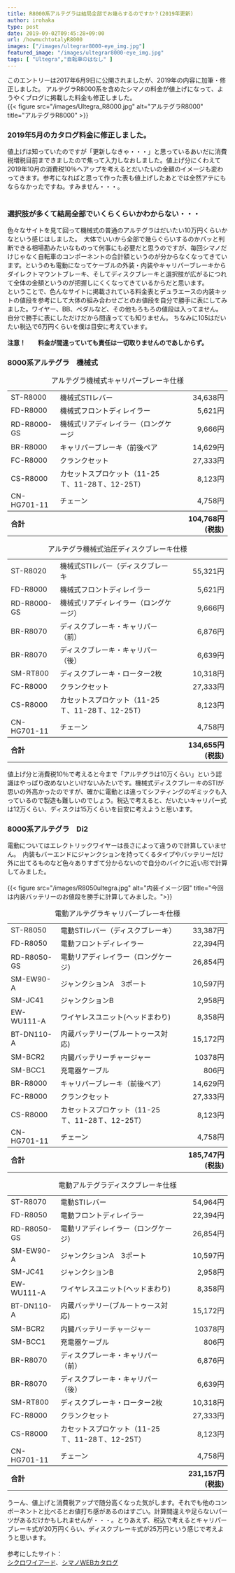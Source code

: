 ```yaml
---
title: R8000系アルテグラは結局全部でお幾らするのですか？(2019年更新)
author: irohaka
type: post
date: 2019-09-02T09:45:28+09:00
url: /howmuchtotalyR8000
images: ["/images/ultegrar8000-eye_img.jpg"]
featured_image: "/images/ultegrar8000-eye_img.jpg"
tags: [ "Ultegra","自転車のはなし" ]
---
```


このエントリーは2017年6月9日に公開されましたが、2019年の内容に加筆・修正しました。
アルテグラR8000系を含めたシマノの料金が値上げになって、ようやくブログに掲載した料金も修正しました。<!--more-->
<br>
{{< figure src="/images/Ultegra_R8000.jpg" alt="アルテグラR8000" title="アルテグラR8000" >}}

### 2019年5月のカタログ料金に修正しました。
値上げは知っていたのですが「更新しなきゃ・・・」と思っているあいだに消費税増税目前まできましたので焦って入力しなおしました。値上げ分にくわえて2019年10月の消費税10％へアップを考えるとだいたいの金額のイメージも変わってきます。参考になればと思って作った表も値上げしたあとでは全然アテにもならなかったですね。すみません・・・。  
<br>

### 選択肢が多くて結局全部でいくらくらいかわからない・・・
色々なサイトを見て回って機械式の普通のアルテグラはだいたい10万円くらいかなという感じはしました。　大体でいいから全部で幾らぐらいするのかパッと判断できる相場勘みたいなものって何事にも必要だと思うのですが、毎回シマノだけじゃなく自転車のコンポーネントの合計額というのが分からなくなってきています。というのも電動になってケーブルの外装・内装やキャリパーブレーキからダイレクトマウントブレーキ、そしてディスクブレーキと選択肢が広がるにつれて全体の金額というのが把握しにくくなってきているからだと思います。  
ということで、色んなサイトに掲載されている料金表とデュラエースの内装キットの値段を参考にして大体の組み合わせごとのお値段を自分で勝手に表にしてみました。ワイヤー、BB、ペダルなど、その他もろもろの値段は入ってません。自分で勝手に表にしただけだから間違ってても知りません。
ちなみに105はだいたい税込で6万円くらいを僕は目安に考えています。  
<br>
**注意！　　料金が間違っていても責任は一切取りませんのであしからず。**

### 8000系アルテグラ　機械式  
<table><caption>アルテグラ機械式キャリパーブレーキ仕様</caption>
<tr><td>ST-R8000</td><td>機械式STIレバー</td><td align="right">34,638円</td></tr>
<tr><td>FD-R8000</td><td>機械式フロントディレイラー</td><td align="right">5,621円</td></tr>
<tr><td>RD-R8000-GS</td><td>機械式リアディレイラー（ロングケージ</td><td align="right">9,666円</td></tr>
<tr><td>BR-R8000</td><td>キャリパーブレーキ（前後ペア</td><td align="right">14,629円</td></tr>
<tr><td>FC-R8000</td><td>クランクセット</td><td align="right">27,333円</td></tr>
<tr><td>CS-R8000</td><td>カセットスプロケット（11-25Ｔ、11-28Ｔ、12-25T）</td><td align="right">8,123円</td></tr>
<tr><td>CN-HG701-11</td><td>チェーン</td><td align="right">4,758円</td></tr>
<tr><th style="text-align:left" colspan="2">合計</th><th style="text-align:right">104,768円(税抜)</th></tr>
</table>
  
<table><caption>アルテグラ機械式油圧ディスクブレーキ仕様</caption> 
<tr><td>ST-R8020</td> <td>機械式STIレバー（ディスクブレーキ</td><td align="right">55,321円</td></tr>
<tr><td>FD-R8000</td><td>機械式フロントディレイラー</td><td align="right">5,621円</td></tr>
<tr><td>RD-R8000-GS</td><td>機械式リアディレイラー（ロングケージ）</td><td align="right">9,666円</td></tr>
<tr><td>BR-R8070</td><td>ディスクブレーキ・キャリパー（前）</td><td align="right">6,876円</td></tr>
<tr><td>BR-R8070</td><td>ディスクブレーキ・キャリパー（後）</td><td align="right">6,639円</td></tr>
<tr><td>SM-RT800</td><td>ディスクブレーキ・ローター2枚</td><td align="right">10,318円</td></tr>
<tr><td>FC-R8000</td><td>クランクセット</td><td align="right">27,333円</td></tr>
<tr><td>CS-R8000</td><td>カセットスプロケット（11-25Ｔ、11-28Ｔ、12-25T）</td><td align="right">8,123円</td></tr>
<tr><td>CN-HG701-11</td><td>チェーン</td><td align="right">4,758円</td></tr><tr>
<th style="text-align:left" colspan="2">合計</td><th style="text-align:right">134,655円(税抜)</th></tr> </table> 

値上げ分と消費税10％で考えると今まで「アルテグラは10万くらい」という認識はやっぱり改めないといけないみたいです。機械式ディスクブレーキのSTIが思いの外高かったのですが、確かに電動とは違ってシフティングのギミックも入っているので製造も難しいのでしょう。税込で考えると、だいたいキャリパー式は12万くらい、ディスクは15万くらいを目安に考えようと思います。  

### 8000系アルテグラ　Di2
電動についてはエレクトリックワイヤーは長さによって違うので計算していません。　内装もバーエンドにジャンクションを持ってくるタイプやバッテリーだけ外に出てるものなど色々ありすぎて分からないので自分のバイクに近い形で計算してみました。  
<br>
{{< figure src="/images/R8050ultegra.jpg" alt="内装イメージ図" title="今回は内装バッテリーのお値段を勝手に計算してみました。">}}
<br>

  
<table>
<caption>電動アルテグラキャリパーブレーキ仕様</caption> 
<tr><td>ST-R8050</td><td>電動STIレバー（ディスクブレーキ）</td><td align="right">33,387円</td></tr>
<tr><td>FD-R8050</td> <td>電動フロントディレイラー</td><td align="right">22,394円</td></tr>
<tr><td>RD-R8050-GS</td><td>電動リアディレイラー（ロングケージ）</td><td align="right">26,854円</td></tr>
<tr><td>SM-EW90-A</td><td>ジャンクションA　3ポート</td><td align="right">10,597円</td></tr>
<tr><td>SM-JC41</td><td>ジャンクションB</td><td align="right">2,958円</td></tr>
<tr><td>EW-WU111-A</td><td>ワイヤレスユニット(ヘッドまわり)</td><td align="right">8,358円</td></tr>
<tr><td>BT-DN110-A</td><td>内蔵バッテリー(ブルートゥース対応)</td><td align="right">15,172円</td></tr>
<tr><td>SM-BCR2</td><td>内臓バッテリーチャージャー</td><td align="right">10378円</td></tr>
<tr><td>SM-BCC1</td><td>充電器ケーブル</td><td align="right">806円</td></tr>
<tr><td>BR-R8000</td><td>キャリパーブレーキ（前後ペア）</td><td align="right">14,629円</td></tr>
<tr><td>FC-R8000</td><td>クランクセット</td><td align="right">27,333円</td></tr>
<tr><td>CS-R8000</td><td>カセットスプロケット（11-25Ｔ、11-28Ｔ、12-25T）</td><td align="right">8,123円</td></tr>
<tr><td>CN-HG701-11</td><td>チェーン</td><td align="right">4,758円</td></tr>
<tr><th style="text-align:left" colspan="2">合計</th><th style="text-align:right">185,747円(税抜)</th></tr></table>
  
  
<table>
<caption>電動アルテグラディスクブレーキ仕様</caption> 
<tr><td>ST-R8070</td><td>電動STIレバー</td><td align="right">54,964円</td></tr>
<tr><td>FD-R8050</td><td>電動フロントディレイラー</td><td align="right">22,394円</td></tr>
<tr><td>RD-R8050-GS</td><td>電動リアディレイラー（ロングケージ）</td><td align="right">26,854円</td></tr>
<tr><td>SM-EW90-A</td><td>ジャンクションA　3ポート</td><td align="right">10,597円</td></tr>
<tr><td>SM-JC41</td><td>ジャンクションB</td><td align="right">2,958円</td></tr>
<tr><td>EW-WU111-A</td><td>ワイヤレスユニット(ヘッドまわり)</td><td align="right">8,358円</td></tr>
<tr><td>BT-DN110-A</td><td>内蔵バッテリー(ブルートゥース対応)</td><td align="right">15,172円</td></tr>
<tr><td>SM-BCR2</td><td>内臓バッテリーチャージャー</td><td align="right">10378円</td></tr>
<tr><td>SM-BCC1</td><td>充電器ケーブル</td><td align="right">806円</td></tr>
<tr><td>BR-R8070</td><td>ディスクブレーキ・キャリパー（前）</td><td align="right">6,876円</td></tr>
<tr><td>BR-R8070</td><td>ディスクブレーキ・キャリパー（後）</td><td align="right">6,639円</td></tr>
<tr><td>SM-RT800</td><td>ディスクブレーキ・ローター2枚</td><td align="right">10,318円</td></tr>
<tr><td>FC-R8000</td><td>クランクセット</td><td align="right">27,333円</td></tr>
<tr><td>CS-R8000</td><td>カセットスプロケット（11-25Ｔ、11-28Ｔ、12-25T）</td><td align="right">8,123円</td></tr>
<tr><td>CN-HG701-11</td><td>チェーン</td><td align="right">4,758円</td></tr><tr>
<tr><th style="text-align:left" colspan="2">合計</th><th style="text-align:right">231,157円(税抜)</th></tr></table>
      

うーん、値上げと消費税アップで随分高くなった気がします。それでも他のコンポーネントと比べるとお値打ち感があるのはすごい。計算間違えや足らないパーツがあるだけかもしれませんが・・・。とりあえず、税込で考えるとキャリパーブレーキ式が20万円くらい、ディスクブレーキ式が25万円という感じで考えようと思います。
<br>
<br>
参考にしたサイト：  
[シクロワイアード](http://www.cyclowired.jp/news/node/234572)、[シマノWEBカタログ](http://set.shimano.co.jp/bc_catalog/bg/book.html)
